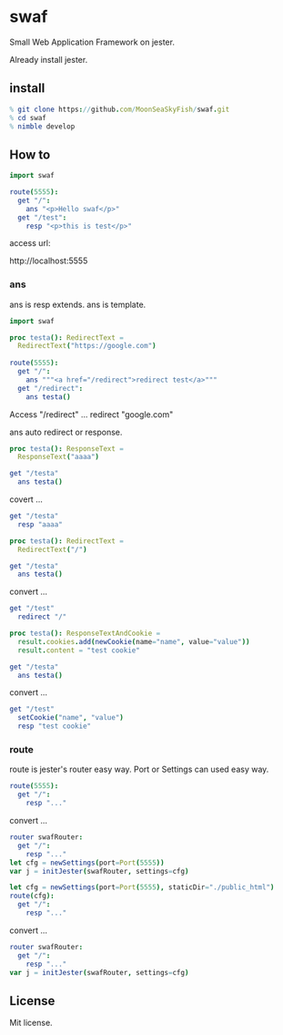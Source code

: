 # swaf

Small Web Application Framework on jester.

Already install jester.

## install

```nim
% git clone https://github.com/MoonSeaSkyFish/swaf.git
% cd swaf
% nimble develop
```

## How to

```nim
import swaf

route(5555):
  get "/":
    ans "<p>Hello swaf</p>"
  get "/test":
    resp "<p>this is test</p>"
```

access url:

http://localhost:5555


### ans

ans is resp extends. ans is template.

```nim
import swaf

proc testa(): RedirectText =
  RedirectText("https://google.com")
  
route(5555):
  get "/":
    ans """<a href="/redirect">redirect test</a>"""
  get "/redirect":
    ans testa()
```

Access "/redirect" ... redirect "google.com"

ans auto redirect or response.

```nim
proc testa(): ResponseText =
  ResponseText("aaaa")

get "/testa"
  ans testa()
```

covert ...

```nim
get "/testa"
  resp "aaaa"
```

```nim
proc testa(): RedirectText =
  RedirectText("/")

get "/testa"
  ans testa()
```

convert ...

```nim
get "/test"
  redirect "/"
```

```nim
proc testa(): ResponseTextAndCookie =
  result.cookies.add(newCookie(name="name", value="value"))
  result.content = "test cookie"

get "/testa"
  ans testa()
```

convert ...

```nim
get "/test"
  setCookie("name", "value")
  resp "test cookie"
```

### route

route is jester's router easy way. Port or Settings can used easy way.

```nim
route(5555):
  get "/":
    resp "..."
```

convert ...

```nim
router swafRouter:
  get "/":
    resp "..."
let cfg = newSettings(port=Port(5555))
var j = initJester(swafRouter, settings=cfg)
```

```nim
let cfg = newSettings(port=Port(5555), staticDir="./public_html")
route(cfg):
  get "/":
    resp "..."
```

convert ...

```nim
router swafRouter:
  get "/":
    resp "..."
var j = initJester(swafRouter, settings=cfg)
```

## License

Mit license.


